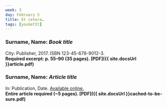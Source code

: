 ```yaml
---
week: 3
day: February 5
title: Et cetera…
tags: [youGetIt]
---
```

### Surname, Name: _Book title_

City: Publisher, 2017\. ISBN 123-45-678-9012-3.  
**Required excerpt: p. 55–90 (35 pages). [PDF]({{ site.docsUrl }}article.pdf)**

### Surname, Name: _Article title_  

In: Publication, Date. [Available online.](http://publication.com/article_url)  
**Entire article required (~5 pages). [PDF]({{ site.docsUrl }}cached-to-be-sure.pdf)**
